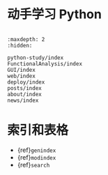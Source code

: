 # 动手学习 Python

```{include} ../README.md
```

```{toctree}
:maxdepth: 2
:hidden:

python-study/index
FunctionalAnalysis/index
GUI/index
web/index
deploy/index
posts/index
about/index
news/index
```

# 索引和表格

* {ref}`genindex`
* {ref}`modindex`
* {ref}`search`
